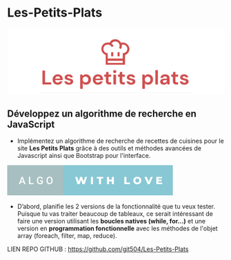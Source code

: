 # Les-Petits-Plats

![Logo](/assets/logo.png)

## Développez un algorithme de recherche en JavaScript

- Implémentez un algorithme de recherche de recettes de cuisines pour le site **Les Petits Plats** grâce à des outils et méthodes avancées de Javascript ainsi que Bootstrap pour l'interface.

[![forthebadge](assets/algo-with-love.svg)](https://forthebadge.com)

- D’abord, planifie les 2 versions de la fonctionnalité que tu veux tester. Puisque tu vas traiter beaucoup de tableaux, ce serait intéressant de faire une version utilisant les **boucles natives (while, for...)** et une version en **programmation fonctionnelle** avec les méthodes de l'objet array (foreach, filter, map, reduce).

LIEN REPO GITHUB : https://github.com/git504/Les-Petits-Plats
